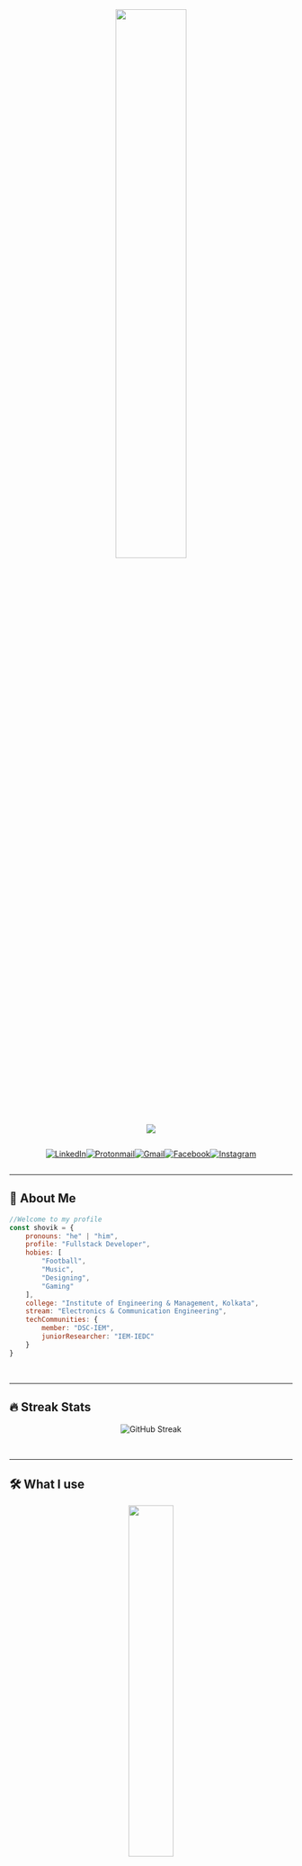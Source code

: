 <div align="center">
<img width="50%" height="auto" src="https://media1.giphy.com/media/l4pMk9IVnv2c8GdJS/giphy.gif?cid=ecf05e47ppf2ezffn3cb8ezj0ycli5r7panjuhowm9h5x0kz&rid=giphy.gif&ct=g"/>
</div>
<br/>
<p align="center">
    <a href="https://github.com/DenverCoder1/readme-typing-svg"><img src="https://readme-typing-svg.herokuapp.com/?lines=Full-Stack%20Web%20Developer;UI%2FUX%20Designer;Always%20learning%20new%20things&font=Fira%20Code&center=true&width=500&height=45&color=FA7D09&vCenter=true&size=30"></a>
</p>

<div style="display:flex; justify-content:center;">
<a href = "https://www.linkedin.com/in/shovik-poddar-65a380191/" target="_blank">

![LinkedIn](https://img.shields.io/badge/linkedin-0077B5.svg?style=for-the-badge&logo=linkedin&logoColor=white)
</a>
<a href = "mailto:ws.shovik@protonmail.com" target="_blank">

![Protonmail](https://img.shields.io/badge/ProtonMail-8B89CC?style=for-the-badge&logo=protonmail&logoColor=white)
</a>
<a href = "mailto:ws.shovik@gmail.com" target="_blank">

![Gmail](https://img.shields.io/badge/Gmail-D14836?style=for-the-badge&logo=gmail&logoColor=white)
</a>
<a href = "https://www.facebook.com/metals.life" target="_blank">

![Facebook](https://img.shields.io/badge/Facebook-1877F2.svg?style=for-the-badge&logo=Facebook&logoColor=white)
</a>
<a href = "https://www.instagram.com/shovikpoddar/" target="_blank">

![Instagram](https://img.shields.io/badge/-instagram-E4405F?style=for-the-badge&logo=instagram&logoColor=white)
</a>
</div>
<hr/>

## **🙋 About Me**

```javascript
//Welcome to my profile
const shovik = {
    pronouns: "he" | "him",
    profile: "Fullstack Developer",
    hobies: [
        "Football",
        "Music",
        "Designing",
        "Gaming"
    ],
    college: "Institute of Engineering & Management, Kolkata",
    stream: "Electronics & Communication Engineering",
    techCommunities: {
        member: "DSC-IEM",
        juniorResearcher: "IEM-IEDC"
    } 
}
```

<br/>
<hr>

## **🔥 Streak Stats**
<div align="center">

![GitHub Streak](https://github-readme-streak-stats.herokuapp.com/?user=ShovikGod&theme=dark&hide_border=true&background=0D1117&stroke=000000&ring=FA7D09&fire=FF4C29&currStreakNum=FA7D09&currStreakLabel=FA7D09&dates=FA7D09&type=svg)
</div>
<br/>
<hr>

## **🛠️ What I use**
<div align="center">
<img src="https://media.giphy.com/media/12bVDtXPOzYwda/giphy.gif" width="40%">
</div>
<br/>
<div style="display:flex; flex-direction:column;">
<div>

### **💻 *Languages:***

![HTML](https://img.shields.io/badge/-HTML5-E34F26?style=flat-square&labelColor=black&logo=html5&logoColor=E34F26)
![CSS](https://img.shields.io/badge/-CSS3-1572B6?style=flat-square&labelColor=black&logo=css3&logoColor=1572B6)
![Javascript](https://img.shields.io/badge/-Javascript-F0DB4F?style=flat-square&labelColor=black&logo=javascript&logoColor=F0DB4F)
![Typescript](https://img.shields.io/badge/-Typescript-007acc?style=flat-square&labelColor=black&logo=typescript&logoColor=007acc)
![Java](https://img.shields.io/badge/-Java-ED8B00?style=flat-square&labelColor=black&logo=java&logoColor=ED8B00)
![C](https://img.shields.io/badge/C-00599C?style=flat-square&labelColor=black&logo=c&logoColor=00599C)
![C++](https://img.shields.io/badge/-C%2B%2B-00599C?style=flat-square&logo=c%2B%2B&labelColor=black&logoColor=00599C)
![Python](https://img.shields.io/badge/-Python-3670A0?style=flat-square&labelColor=black&logo=python&logoColor=FFDD54)

</div>
<br/>
<div>

### **📚 *Dev Tools:***

![MongoDB](https://img.shields.io/badge/-MongoDB-4ea94b?style=flat-square&labelColor=black&logo=mongodb&logoColor=4ea94b)
![Express.js](https://img.shields.io/badge/-Express,js-404d59?style=flat-square&labelColor=black&logo=express&logoColor=61DAFB)
![React](https://img.shields.io/badge/-React.js-20232A?style=flat-square&labelColor=black&logo=react&logoColor=61DBFB)
![Node](https://img.shields.io/badge/-Node.js-3C873A?style=flat-square&labelColor=black&logo=node.js&logoColor=3C873A)
![jQuery](https://img.shields.io/badge/-jquery-0769AD?style=flat-square&labelColor=black&logo=jquery&logoColor=0769AD)
![Json](https://img.shields.io/badge/-json-5E5C5C?style=flat-square&labelColor=black&logo=json&logoColor=white)
![Ant-Design](https://img.shields.io/badge/-AntDesign-0170FE?style=flat-square&labelColor=black&logo=ant-design&logoColor=0170FE)
![Bootstrap](https://img.shields.io/badge/-Bootstrap-563D7C?style=flat-square&labelColor=black&logo=bootstrap&logoColor=563D7C)
![MUI](https://img.shields.io/badge/-MaterialUI-007fff?style=flat-square&labelColor=black&logo=mui&logoColor=007fff)
![Heroku](https://img.shields.io/badge/-Heroku-430098?style=flat-square&labelColor=black&logo=heroku&logoColor=430098)
![Git](https://img.shields.io/badge/-git-E44C30?style=flat-square&labelColor=black&logo=git&logoColor=E44C30)
![Postman](https://img.shields.io/badge/-Postman-FF6C37?style=flat-square&labelColor=black&logo=postman&logoColor=FF6C37)

</div>
<br/>
<div>

### **🧶 *Protype & Design Tools:***

![Figma](https://img.shields.io/badge/-Figma-F24E1E?style=flat-square&labelColor=black&logo=figma&logoColor=F24E1E)
![Blender](https://img.shields.io/badge/-Blender-F5792A?style=flat-square&labelColor=black&logo=blender&logoColor=F5792A)
![Adobe Illustrator](https://img.shields.io/badge/-Illustrator-FF9A00?style=flat-square&labelColor=black&logo=adobeillustrator&logoColor=FF9A00)
![Canva](https://img.shields.io/badge/-Canva-00C4CC?style=flat-square&labelColor=black&logo=Canva&logoColor=00C4CC)
![Adobe Photoshop](https://img.shields.io/badge/-Photoshop-31A8FF?style=flat-square&labelColor=black&logo=adobephotoshop&logoColor=31A8FF)

</div>
</div>
<br/>
<hr>

## **📊 My Github Stats**

<div align="center">

![GitHub Details](https://github-readme-stats.vercel.app/api?username=ShovikGod&show_icons=true&count_private=true&theme=dark&hide_border=true&bg_color=0D1117&title_color=FA7D09&icon_color=FF4C29)
</div>
<br/>
<!-- <b>Note:</b> Top languages is only a metric of the languages my public code consists of and doesn't reflect experience or skill level.
<br/> -->

![COntribution Graph](https://activity-graph.herokuapp.com/graph?username=ShovikGod&bg_color=0D1117&color=FA7D09&line=FA7D09&point=FFFFFF&hide_border=true)

<hr>
